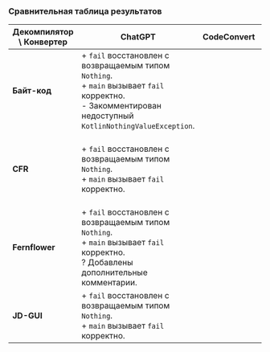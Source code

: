 ### Сравнительная таблица результатов

| **Декомпилятор \ Конвертер** | **ChatGPT**                                                                                                                                                  | **CodeConvert** | **J2K**                                                                                                                                                                                     |
|------------------------------|--------------------------------------------------------------------------------------------------------------------------------------------------------------|-----------------|---------------------------------------------------------------------------------------------------------------------------------------------------------------------------------------------|
| **Байт-код**                 | + `fail` восстановлен с возвращаемым типом `Nothing`.<br>+ `main` вызывает `fail` корректно.<br>- Закомментирован недоступный `KotlinNothingValueException`. |                 |                                                                                                                                                                                             |
| **CFR**                      | + `fail` восстановлен с возвращаемым типом `Nothing`.<br>+ `main` вызывает `fail` корректно.                                                                 |                 | - Возвращаемый тип `fail` изменён на `Void` вместо `Nothing`.<br>- Используется `Intrinsics.checkNotNullParameter`.<br>- Код обёрнут в `object`.<br>- Присутствует неработающий код.        |
| **Fernflower**               | + `fail` восстановлен с возвращаемым типом `Nothing`.<br>+ `main` вызывает `fail` корректно.<br>? Добавлены дополнительные комментарии.                      |                 | - Возвращаемый тип `fail` изменён на `Void` вместо `Nothing`.<br>- Используется `Intrinsics.checkNotNullParameter`.<br>- Код обёрнут в `object`.<br>- В `main` есть дополнительный `throw`. |
| **JD-GUI**                   | + `fail` восстановлен с возвращаемым типом `Nothing`.<br>+ `main` вызывает `fail` корректно.                                                                 |                 | - Возвращаемый тип `fail` изменён на `Void` вместо `Nothing`.<br>- Используется `Intrinsics.checkNotNullParameter`.<br>- Код обёрнут в `object`.                                            |